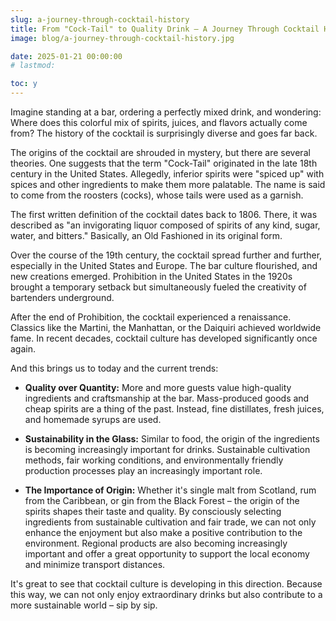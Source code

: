 ```yaml
---
slug: a-journey-through-cocktail-history
title: From "Cock-Tail" to Quality Drink – A Journey Through Cocktail History
image: blog/a-journey-through-cocktail-history.jpg

date: 2025-01-21 00:00:00
# lastmod: 

toc: y
---
```

Imagine standing at a bar, ordering a perfectly mixed drink, and wondering: Where does this colorful mix of spirits, juices, and flavors actually come from? The history of the cocktail is surprisingly diverse and goes far back.

The origins of the cocktail are shrouded in mystery, but there are several theories. One suggests that the term "Cock-Tail" originated in the late 18th century in the United States. Allegedly, inferior spirits were "spiced up" with spices and other ingredients to make them more palatable. The name is said to come from the roosters (cocks), whose tails were used as a garnish.

The first written definition of the cocktail dates back to 1806. There, it was described as "an invigorating liquor composed of spirits of any kind, sugar, water, and bitters." Basically, an Old Fashioned in its original form.

Over the course of the 19th century, the cocktail spread further and further, especially in the United States and Europe. The bar culture flourished, and new creations emerged. Prohibition in the United States in the 1920s brought a temporary setback but simultaneously fueled the creativity of bartenders underground.

After the end of Prohibition, the cocktail experienced a renaissance. Classics like the Martini, the Manhattan, or the Daiquiri achieved worldwide fame. In recent decades, cocktail culture has developed significantly once again.

And this brings us to today and the current trends:

- **Quality over Quantity:** More and more guests value high-quality ingredients and craftsmanship at the bar. Mass-produced goods and cheap spirits are a thing of the past. Instead, fine distillates, fresh juices, and homemade syrups are used.

- **Sustainability in the Glass:** Similar to food, the origin of the ingredients is becoming increasingly important for drinks. Sustainable cultivation methods, fair working conditions, and environmentally friendly production processes play an increasingly important role.

- **The Importance of Origin:** Whether it's single malt from Scotland, rum from the Caribbean, or gin from the Black Forest – the origin of the spirits shapes their taste and quality. By consciously selecting ingredients from sustainable cultivation and fair trade, we can not only enhance the enjoyment but also make a positive contribution to the environment. Regional products are also becoming increasingly important and offer a great opportunity to support the local economy and minimize transport distances.

It's great to see that cocktail culture is developing in this direction. Because this way, we can not only enjoy extraordinary drinks but also contribute to a more sustainable world – sip by sip.
